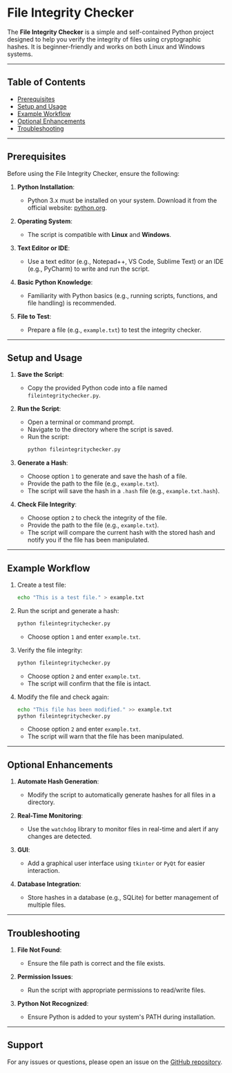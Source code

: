# File Integrity Checker

The **File Integrity Checker** is a simple and self-contained Python project designed to help you verify the integrity of files using cryptographic hashes. It is beginner-friendly and works on both Linux and Windows systems.

---

## Table of Contents
- [Prerequisites](#prerequisites)
- [Setup and Usage](#setup-and-usage)
- [Example Workflow](#example-workflow)
- [Optional Enhancements](#optional-enhancements)
- [Troubleshooting](#troubleshooting)

---

## Prerequisites

Before using the File Integrity Checker, ensure the following:

1. **Python Installation**:
   - Python 3.x must be installed on your system. Download it from the official website: [python.org](https://www.python.org/).

2. **Operating System**:
   - The script is compatible with **Linux** and **Windows**.

3. **Text Editor or IDE**:
   - Use a text editor (e.g., Notepad++, VS Code, Sublime Text) or an IDE (e.g., PyCharm) to write and run the script.

4. **Basic Python Knowledge**:
   - Familiarity with Python basics (e.g., running scripts, functions, and file handling) is recommended.

5. **File to Test**:
   - Prepare a file (e.g., `example.txt`) to test the integrity checker.

---

## Setup and Usage

1. **Save the Script**:
   - Copy the provided Python code into a file named `fileintegritychecker.py`.

2. **Run the Script**:
   - Open a terminal or command prompt.
   - Navigate to the directory where the script is saved.
   - Run the script:
     ```bash
     python fileintegritychecker.py
     ```

3. **Generate a Hash**:
   - Choose option `1` to generate and save the hash of a file.
   - Provide the path to the file (e.g., `example.txt`).
   - The script will save the hash in a `.hash` file (e.g., `example.txt.hash`).

4. **Check File Integrity**:
   - Choose option `2` to check the integrity of the file.
   - Provide the path to the file (e.g., `example.txt`).
   - The script will compare the current hash with the stored hash and notify you if the file has been manipulated.

---

## Example Workflow

1. Create a test file:
   ```bash
   echo "This is a test file." > example.txt
   ```

2. Run the script and generate a hash:
   ```bash
   python fileintegritychecker.py
   ```
   - Choose option `1` and enter `example.txt`.

3. Verify the file integrity:
   ```bash
   python fileintegritychecker.py
   ```
   - Choose option `2` and enter `example.txt`.
   - The script will confirm that the file is intact.

4. Modify the file and check again:
   ```bash
   echo "This file has been modified." >> example.txt
   python fileintegritychecker.py
   ```
   - Choose option `2` and enter `example.txt`.
   - The script will warn that the file has been manipulated.

---

## Optional Enhancements

1. **Automate Hash Generation**:
   - Modify the script to automatically generate hashes for all files in a directory.

2. **Real-Time Monitoring**:
   - Use the `watchdog` library to monitor files in real-time and alert if any changes are detected.

3. **GUI**:
   - Add a graphical user interface using `tkinter` or `PyQt` for easier interaction.

4. **Database Integration**:
   - Store hashes in a database (e.g., SQLite) for better management of multiple files.

---

## Troubleshooting

1. **File Not Found**:
   - Ensure the file path is correct and the file exists.

2. **Permission Issues**:
   - Run the script with appropriate permissions to read/write files.

3. **Python Not Recognized**:
   - Ensure Python is added to your system's PATH during installation.

---
## Support
For any issues or questions, please open an issue on the [GitHub repository](https://github.com/your-username/DOS-DETECTION/issues).

